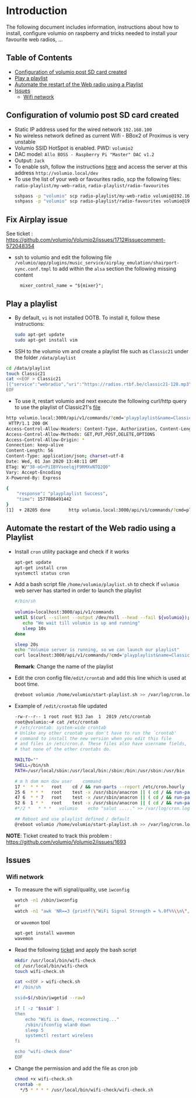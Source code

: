 # Introduction

The following document includes information, instructions about how to install, configure volumio on raspberry and tricks 
needed to install your favourite web radios, ...

## Table of Contents

   * [Configuration of volumio post SD card created](#configuration-of-volumio-post-sd-card-created)
   * [Play a playlist](#play-a-playlist)
   * [Automate the restart of the Web radio using a Playlist](#automate-the-restart-of-the-web-radio-using-a-playlist)
   * [Issues](#issues)
      * [Wifi network](#wifi-network)

## Configuration of volumio post SD card created

- Static IP address used for the wired network `192.168.100`
- No wireless network defined as current Wifi - BBox2 of Proximus is very unstable
- Volumio SSID HotSpot is enabled. PWD: `volumio2`
- DAC model: `Allo BOSS - Raspberry Pi "Master" DAC v1.2`
- Output: `Jack`
- To enable ssh, follow the instructions [here](https://volumio.github.io/docs/User_Manual/SSH.html) and access the server at this address
  `http://volumio.local/dev`
- To use the list of your web or favourites radio, scp the following files: `radio-playlist/my-web-radio`, `radio-playlist/radio-favourites`
  ```bash
  sshpass -p "volumio" scp radio-playlist/my-web-radio volumio@192.168.1.100:/data/favourites/
  sshpass -p "volumio" scp radio-playlist/radio-favourites volumio@192.168.1.100:/data/favourites/
  ```
## Fix Airplay issue

See ticket : https://github.com/volumio/Volumio2/issues/1712#issuecomment-572048354

- ssh to volumio and edit the following file `/volumio/app/plugins/music_service/airplay_emulation/shairport-sync.conf.tmpl`
  to add within the `alsa` section the following missing content
  ```
    mixer_control_name = "${mixer}";
  ```                
## Play a playlist

- By default, `vi` is not installed OOTB. To install it, follow these instructions:
  ```bash
  sudo apt-get update
  sudo apt-get install vim
  ```
- SSH to the volumio vm and create a playlist file such as `Classic21` under the folder `/data/playlist`
```bash
cd /data/playlist
touch Classic21
cat <<EOF > Classic21
[{"service":"webradio","uri":"https://radios.rtbf.be/classic21-128.mp3","title":"Classic21","albumart":"/albumart"}]
EOF
```
- To use it, restart volumio and next execute the following curl/http query to use the playlist of Classic21's [file](radio-playlist/Classic21) 
```bash
http volumio.local:3000/api/v1/commands/?cmd='playplaylist&name=Classic21'
 HTTP/1.1 200 OK
Access-Control-Allow-Headers: Content-Type, Authorization, Content-Length, X-Requested-With
Access-Control-Allow-Methods: GET,PUT,POST,DELETE,OPTIONS
Access-Control-Allow-Origin: *
Connection: keep-alive
Content-Length: 56
Content-Type: application/json; charset=utf-8
Date: Wed, 01 Jan 2020 13:48:11 GMT
ETag: W/"38-oG+PiIBYVseelqjF9RMXvNTQ2Q0"
Vary: Accept-Encoding
X-Powered-By: Express

{
    "response": "playplaylist Success",
    "time": 1577886491442
}
[1]  + 28205 done       http volumio.local:3000/api/v1/commands/?cmd=playplaylist
```

## Automate the restart of the Web radio using a Playlist

- Install `cron` utility package and check if it works
  ```bash
  apt-get update
  apt-get install cron
  systemctl status cron
  ```

- Add a bash script file `/home/volumio/playlist.sh` to check if `volumio` web server has started in order to launch the playlist
  ```bash
  #/bin/sh
   
  volumio=localhost:3000/api/v1/commands
  until $(curl --silent --output /dev/null --head --fail ${volumio}); do
     echo "We wait till volumio is up and running"
     sleep 10s
  done
  
  sleep 20s
  echo "Volumio server is running, so we can launch our playlist"
  curl localhost:3000/api/v1/commands/?cmd='playplaylist&name=Classic21' 
  ```
  **Remark**: Change the name of the playlist

- Edit the cron config file`/edit/crontab` and add this line which is used at boot time.
  ```bash
  @reboot volumio /home/volumio/start-playlist.sh >> /var/log/cron.log
  ```
- Example of `/edit/crontab` file updated
  ```bash
  -rw-r--r-- 1 root root 913 Jan  1  2019 /etc/crontab
  root@volumio:~# cat /etc/crontab
  # /etc/crontab: system-wide crontab
  # Unlike any other crontab you don't have to run the `crontab'
  # command to install the new version when you edit this file
  # and files in /etc/cron.d. These files also have username fields,
  # that none of the other crontabs do.
  
  MAILTO=""
  SHELL=/bin/sh
  PATH=/usr/local/sbin:/usr/local/bin:/sbin:/bin:/usr/sbin:/usr/bin
  
  # m h dom mon dow user	command
  17 *	* * *	root    cd / && run-parts --report /etc/cron.hourly
  25 6	* * *	root	test -x /usr/sbin/anacron || ( cd / && run-parts --report /etc/cron.daily )
  47 6	* * 7	root	test -x /usr/sbin/anacron || ( cd / && run-parts --report /etc/cron.weekly )
  52 6	1 * *	root	test -x /usr/sbin/anacron || ( cd / && run-parts --report /etc/cron.monthly )
  #*/2 *   * * *   volumio    echo "salut ....." >> /var/log/cron.log
  
  ## Reboot and use playlist defined / default
  @reboot volumio /home/volumio/start-playlist.sh >> /var/log/cron.log
  ```

**NOTE**: Ticket created to track this problem : https://github.com/volumio/Volumio2/issues/1693

## Issues
 
### Wifi network

- To measure the wifi signal/quality, use `iwconfig` 
  ```bash
  watch -n1 /sbin/iwconfig
  or 
  watch -n1 "awk 'NR==3 {printf(\"WiFi Signal Strength = %.0f%%\\n\",\$3*10/7)}' /proc/net/wireless"
  ```
  
  or `wavemon` tool
  ```bash
  apt-get install wavemon
  wavemon
  ```
- Read the following [ticket](https://github.com/volumio/Volumio2/issues/926) and apply the bash script
  ```bash
  mkdir /usr/local/bin/wifi-check 
  cd /usr/local/bin/wifi-check 
  touch wifi-check.sh 
  
  cat <<EOF > wifi-check.sh 
  #! /bin/sh 
  
  ssid=$(/sbin/iwgetid --raw) 
  
  if [ -z "$ssid" ] 
  then 
      echo "Wifi is down, reconnecting..." 
      /sbin/ifconfig wlan0 down 
      sleep 5 
      systemctl restart wireless 
  fi 
  
  echo "wifi-check done" 
  EOF

- Change the permission and add the file as cron job 
  ```bash
  chmod +x wifi-check.sh 
  crontab -e 
    */5 * * * * /usr/local/bin/wifi-check/wifi-check.sh  
  ```
  
